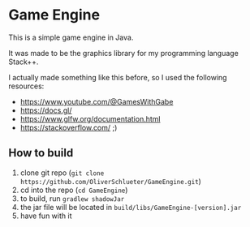 # Game Engine

This is a simple game engine in Java.

It was made to be the graphics library for my programming language Stack++.

I actually made something like this before, so I used the following resources:
- https://www.youtube.com/@GamesWithGabe
- https://docs.gl/
- https://www.glfw.org/documentation.html
- https://stackoverflow.com/ ;)

## How to build

1. clone git repo (``git clone https://github.com/OliverSchlueter/GameEngine.git``)
2. cd into the repo (``cd GameEngine``)
3. to build, run ``gradlew shadowJar``
4. the jar file will be located in ``build/libs/GameEngine-[version].jar``
5. have fun with it